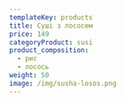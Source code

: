```yaml
---
templateKey: products
title: Суші з лососем
price: 149
categoryProduct: susi
product_composition:
  - рис
  - лосось
weight: 50
image: /img/susha-losos.png
---
```

